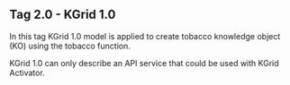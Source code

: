## Tag 2.0 - KGrid 1.0

In this tag KGrid 1.0 model is applied to create tobacco knowledge object (KO) using the tobacco function. 

KGrid 1.0 can only describe an API service that could be used with KGrid Activator. 
